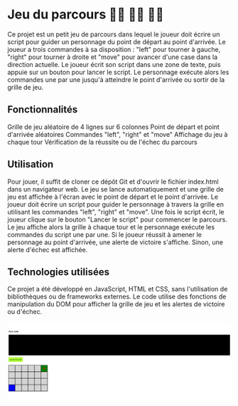 # Jeu du parcours 🏃‍♂️ 🏃‍♀️ 🚶‍♀️

Ce projet est un petit jeu de parcours dans lequel le joueur doit écrire un script pour guider un personnage du point de départ au point d'arrivée. Le joueur a trois commandes à sa disposition : "left" pour tourner à gauche, "right" pour tourner à droite et "move" pour avancer d'une case dans la direction actuelle. Le joueur écrit son script dans une zone de texte, puis appuie sur un bouton pour lancer le script. Le personnage exécute alors les commandes une par une jusqu'à atteindre le point d'arrivée ou sortir de la grille de jeu.

## Fonctionnalités

Grille de jeu aléatoire de 4 lignes sur 6 colonnes
Point de départ et point d'arrivée aléatoires
Commandes "left", "right" et "move"
Affichage du jeu à chaque tour
Vérification de la réussite ou de l'échec du parcours

## Utilisation

Pour jouer, il suffit de cloner ce dépôt Git et d'ouvrir le fichier index.html dans un navigateur web. Le jeu se lance automatiquement et une grille de jeu est affichée à l'écran avec le point de départ et le point d'arrivée. Le joueur doit écrire un script pour guider le personnage à travers la grille en utilisant les commandes "left", "right" et "move". Une fois le script écrit, le joueur clique sur le bouton "Lancer le script" pour commencer le parcours. Le jeu affiche alors la grille à chaque tour et le personnage exécute les commandes du script une par une. Si le joueur réussit à amener le personnage au point d'arrivée, une alerte de victoire s'affiche. Sinon, une alerte d'échec est affichée.

## Technologies utilisées

Ce projet a été développé en JavaScript, HTML et CSS, sans l'utilisation de bibliothèques ou de frameworks externes. Le code utilise des fonctions de manipulation du DOM pour afficher la grille de jeu et les alertes de victoire ou d'échec.

![resultat](resultat.jpg)
